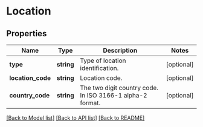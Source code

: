 # Location

## Properties
Name | Type | Description | Notes
------------ | ------------- | ------------- | -------------
**type** | **string** | Type of location identification. | [optional] 
**location_code** | **string** | Location code. | [optional] 
**country_code** | **string** | The two digit country code. In ISO 3166-1 alpha-2 format. | [optional] 

[[Back to Model list]](../README.md#documentation-for-models) [[Back to API list]](../README.md#documentation-for-api-endpoints) [[Back to README]](../README.md)


